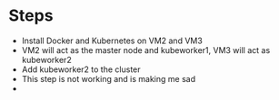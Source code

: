 # Steps
* Install Docker and Kubernetes on VM2 and VM3 
* VM2 will act as the master node and kubeworker1, VM3 will act as kubeworker2
* Add kubeworker2 to the cluster
* This step is not working and is making me sad
* 

